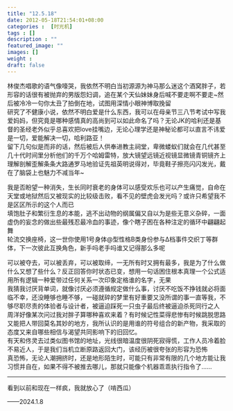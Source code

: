 ```yaml
---
title: "12.5.18"
date: 2012-05-18T21:54:01+08:00
categories :  [时光机]
tags : []
description : ""
featured_image: ""
images: []
weight : 
draft: false
---
```

<!--more-->
林俊杰唱歌的语气像嚎哭，我依然不明白当初源源为神马那么迷这个酒窝胖子，若形容的话很有被抛弃的男版怨妇调，追在某个天仙妹妹身后喊不要走啊不要走~然后被冷冷一句你太丑了拍倒在地，试图用深情小眼神博取挽留  
研究了不健康小说，依然不明白爱是什么东西，我可以在母亲节三八节考试中写我爱妈妈，但究竟是哪种感情真的高尚到可以如此命名了吗？无论JK的哈利还是基督的圣经老外似乎总喜欢把love挂嘴边，无论心理学还是神秘论都可以直言不讳爱是一切，爱能解决一切，哈利路亚！  
留下几句似是而非的话，然后被后人供奉进教主祠堂，卑微蝼蚁们就会在几代甚至几十代时间里分析他们的千万个哈姆雷特，放大镜望远镜近视镜显微镜青铜镜齐上理解剖解歪解条条大路通罗马地验证先祖英明说得对，毕竟鞋子擦亮闪闪发光，戴在了脑袋上也魅力不减当年~  
   
我是否盼望一种消失，生长同时衰老的身体可以感受欢乐也可以产生痛觉，自命在天堂或地狱然后又被现实的比较级击败，看不见的壁虎会发光吗？或许只希望我不是区区所示的这个人而已  
填饱肚子和繁衍生息的本能，逃不出动物的纲属偏又自以为是些无意义杂碎，一面虚伪的妄念的做出些最残忍最冷血的事迹，像个瞎子困在各种注定的循环中翩翩起舞  
轮流交换座椅，这一世你使用1号身体@型性格B类身份参与Δ档事件交织丁等群体，下一次彼此互换角色，新手吗老手吗谁又记得那么多呢  
   
可以被夺去，可以被丢弃，可以被取缔，一无所有时又拥有最多，我是为了什么做什么又想了些什么？反正回答你时状态已变，想用一句话困住根本真理一个公式适用所有逻辑一种爱带过任何关系一次印象定格谁的名字，无果  
我猜我讨厌背单词，就像讨厌必须遵循规定做什么事，讨厌不吃饭不挣钱就必将面临不幸，还没睡够也睡不够，一碰就碎的梦里有好重要又没所谓的事一直等我，不够尽职尽责的体验者与设计者，被逼迫踩死一只虫子最后终被逼迫杀死同行之人  
周洋好像某次问过我对胖子算哪种喜欢来着？有时候记性菜得悲惨有时候跳脱思路又能把人带回莫名其妙的地方，我所认识的是用谁的符号组合的新产物，我采取的态度又来自哪些相信与渴望共同影响下的旧回忆。  
有天和佟灵去过类似图书馆的地址，光线很暗温度很阴死寂得慌，工作人员冷着脸不易近人，于是我们当机立断原路返回大门，该经历被很夸张的形容为恐怖  
真恐怖，无论人潮拥挤时，还是地形陌生时，可能只有非常有限的几个地方能让我习惯并自在，如果不得不被推去哪儿，那就只能像个机器乖乖执行指令了……  

---
看到以前和现在一样疯，我就放心了（啃西瓜）

——2024.1.8